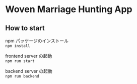 # Woven Marriage Hunting App

## How to start

npm パッケージのインストール  
`npm install`

frontend server の起動  
`npm run start`

backend server の起動  
`npm run backend`
